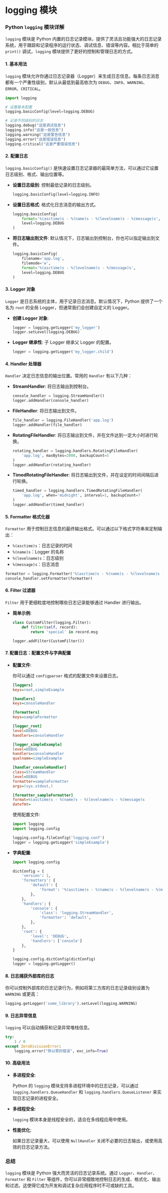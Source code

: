 # logging 模块

### Python `logging` 模块详解

`logging` 模块是 Python 内置的日志记录模块，提供了灵活且功能强大的日志记录系统，用于跟踪和记录程序的运行状态、调试信息、错误等内容。相比于简单的 `print()` 调试，`logging` 模块提供了更好的控制和管理日志的方式。

#### 1. 基本用法

`logging` 模块允许你通过日志记录器（Logger）来生成日志信息。每条日志消息都有一个严重性级别，默认从最低到最高依次为 `DEBUG`、`INFO`、`WARNING`、`ERROR`、`CRITICAL`。

```python
import logging

# 设置基本配置
logging.basicConfig(level=logging.DEBUG)

# 记录不同级别的日志
logging.debug("这是调试信息")
logging.info("这是一般信息")
logging.warning("这是警告信息")
logging.error("这是错误信息")
logging.critical("这是严重错误信息")
```

#### 2. 配置日志

`logging.basicConfig()` 是快速设置日志记录器的最简单方法，可以通过它设置日志级别、格式、输出位置等。

- **设置日志级别**: 控制最低记录的日志级别。

  ```python
  logging.basicConfig(level=logging.INFO)
  ```

- **设置日志格式**: 格式化日志消息的输出方式。

  ```python
  logging.basicConfig(
      format='%(asctime)s - %(name)s - %(levelname)s - %(message)s',
      level=logging.DEBUG
  )
  ```

- **将日志输出到文件**: 默认情况下，日志输出到控制台，你也可以指定输出到文件。

  ```python
  logging.basicConfig(
      filename='app.log',
      filemode='w',
      format='%(asctime)s - %(levelname)s - %(message)s',
      level=logging.DEBUG
  )
  ```

#### 3. Logger 对象

`Logger` 是日志系统的主体，用于记录日志消息。默认情况下，Python 提供了一个名为 `root` 的全局 Logger，但通常我们会创建自定义的 Logger。

- **创建 Logger 对象**:

  ```python
  logger = logging.getLogger('my_logger')
  logger.setLevel(logging.DEBUG)
  ```

- **Logger 继承性**: 子 Logger 继承父 Logger 的配置。

  ```python
  logger = logging.getLogger('my_logger.child')
  ```

#### 4. Handler 处理器

`Handler` 决定日志信息的输出位置。常用的 `Handler` 有以下几种：

- **StreamHandler**: 将日志输出到控制台。

  ```python
  console_handler = logging.StreamHandler()
  logger.addHandler(console_handler)
  ```

- **FileHandler**: 将日志输出到文件。

  ```python
  file_handler = logging.FileHandler('app.log')
  logger.addHandler(file_handler)
  ```

- **RotatingFileHandler**: 将日志输出到文件，并在文件达到一定大小时进行轮换。

  ```python
  rotating_handler = logging.handlers.RotatingFileHandler(
      'app.log', maxBytes=2000, backupCount=5
  )
  logger.addHandler(rotating_handler)
  ```

- **TimedRotatingFileHandler**: 将日志输出到文件，并在设定的时间间隔后进行轮换。

  ```python
  timed_handler = logging.handlers.TimedRotatingFileHandler(
      'app.log', when='midnight', interval=1, backupCount=7
  )
  logger.addHandler(timed_handler)
  ```

#### 5. Formatter 格式化器

`Formatter` 用于控制日志信息的最终输出格式。可以通过以下格式字符串来定制输出：

- `%(asctime)s`：日志记录的时间
- `%(name)s`：Logger 的名称
- `%(levelname)s`：日志级别
- `%(message)s`：日志消息

```python
formatter = logging.Formatter('%(asctime)s - %(name)s - %(levelname)s - %(message)s')
console_handler.setFormatter(formatter)
```

#### 6. Filter 过滤器

`Filter` 用于更细粒度地控制哪些日志记录能够通过 Handler 进行输出。

- **简单示例**:

  ```python
  class CustomFilter(logging.Filter):
      def filter(self, record):
          return 'special' in record.msg

  logger.addFilter(CustomFilter())
  ```

#### 7. 配置日志：配置文件与字典配置

- **配置文件**:

  你可以通过 `configparser` 格式的配置文件来设置日志。

  ```ini
  [loggers]
  keys=root,simpleExample

  [handlers]
  keys=consoleHandler

  [formatters]
  keys=sampleFormatter

  [logger_root]
  level=DEBUG
  handlers=consoleHandler

  [logger_simpleExample]
  level=DEBUG
  handlers=consoleHandler
  qualname=simpleExample

  [handler_consoleHandler]
  class=StreamHandler
  level=DEBUG
  formatter=sampleFormatter
  args=(sys.stdout,)

  [formatter_sampleFormatter]
  format=%(asctime)s - %(name)s - %(levelname)s - %(message)s
  datefmt=
  ```

  使用配置文件:

  ```python
  import logging
  import logging.config

  logging.config.fileConfig('logging.conf')
  logger = logging.getLogger('simpleExample')
  ```

- **字典配置**:

  ```python
  import logging.config

  dictConfig = {
      'version': 1,
      'formatters': {
          'default': {
              'format': '%(asctime)s - %(name)s - %(levelname)s - %(message)s',
          },
      },
      'handlers': {
          'console': {
              'class': 'logging.StreamHandler',
              'formatter': 'default',
          },
      },
      'root': {
          'level': 'DEBUG',
          'handlers': ['console']
      },
  }

  logging.config.dictConfig(dictConfig)
  logger = logging.getLogger()
  ```

#### 8. 日志捕获外部库的日志

你可以控制外部库的日志记录行为，例如将第三方库的日志记录级别设置为 `WARNING` 或更高：

```python
logging.getLogger('some_library').setLevel(logging.WARNING)
```

#### 9. 日志异常信息

`logging` 可以自动捕获和记录异常堆栈信息。

```python
try:
    1 / 0
except ZeroDivisionError:
    logging.error("除以零的错误", exc_info=True)
```

#### 10. 高级用法

- **多进程安全**:

  Python 的 `logging` 模块支持多进程环境中的日志记录，可以通过 `logging.handlers.QueueHandler` 和 `logging.handlers.QueueListener` 来实现日志记录的进程安全。

- **多线程安全**:

  `logging` 模块本身是线程安全的，适合在多线程应用中使用。

- **性能优化**:

  如果日志记录量大，可以使用 `NullHandler` 关闭不必要的日志输出，或使用高效的日志记录方法。

### 总结

`logging` 模块是 Python 强大而灵活的日志记录系统。通过 `Logger`、`Handler`、`Formatter` 和 `Filter` 等组件，你可以非常细致地控制日志的生成、格式化、输出和过滤。这使得它成为开发和调试复杂应用程序时不可或缺的工具。